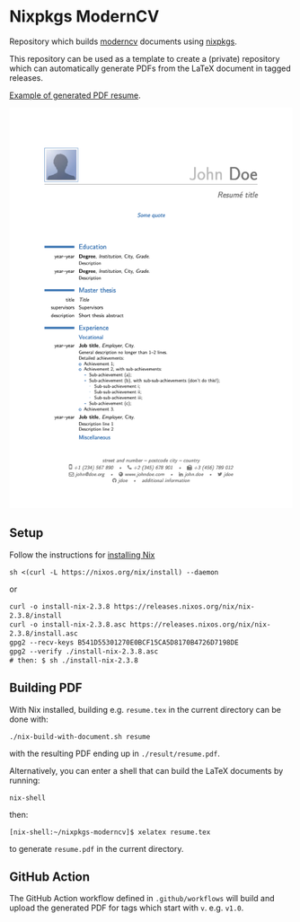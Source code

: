 # Nixpkgs ModernCV

Repository which builds [moderncv](https://ctan.org/pkg/moderncv?lang=en)
documents using [nixpkgs](https://nixos.org/).

This repository can be used as a template to create a (private) repository
which can automatically generate PDFs from the LaTeX document in tagged
releases.

[Example of generated PDF resume](https://github.com/rgoulter/nixpkgs-moderncv/releases/download/v1.0/template.pdf).

![](moderncv_example.png)

## Setup

Follow the instructions for [installing Nix](https://nixos.org/guides/install-nix.html)

```
sh <(curl -L https://nixos.org/nix/install) --daemon
```

or

```
curl -o install-nix-2.3.8 https://releases.nixos.org/nix/nix-2.3.8/install
curl -o install-nix-2.3.8.asc https://releases.nixos.org/nix/nix-2.3.8/install.asc
gpg2 --recv-keys B541D55301270E0BCF15CA5D8170B4726D7198DE
gpg2 --verify ./install-nix-2.3.8.asc
# then: $ sh ./install-nix-2.3.8
```

## Building PDF

With Nix installed, building e.g. `resume.tex` in the current directory can
be done with:

```
./nix-build-with-document.sh resume
```

with the resulting PDF ending up in `./result/resume.pdf`.

Alternatively, you can enter a shell that can build the LaTeX documents by running:

```
nix-shell
```

then:

```
[nix-shell:~/nixpkgs-moderncv]$ xelatex resume.tex
```

to generate `resume.pdf` in the current directory.

## GitHub Action

The GitHub Action workflow defined in `.github/workflows` will build and
upload the generated PDF for tags which start with `v`. e.g. `v1.0`.
